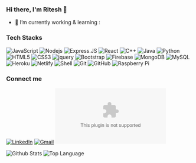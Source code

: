 ### Hi there, I'm Ritesh 👋


- 🌱 I’m currently working & learning : 

### Tech Stacks 

![JavaScript](https://img.shields.io/badge/-JavaScript-black?style=flat-square&logo=javascript)
![Nodejs](https://img.shields.io/badge/-Nodejs-black?style=flat-square&logo=Node.js)
![Express.JS](https://img.shields.io/badge/-Express.JS-c7b198?style=plastic&logo=Express.JS)
![React](https://img.shields.io/badge/-React-black?style=flat-square&logo=react)
![C++](https://img.shields.io/badge/-C++-00599C?style=flat-square&logo=c)
![Java](https://img.shields.io/badge/-java-3f4441?style=plastic&logo=java)
![Python](https://img.shields.io/badge/-Python-8fcfd1?style=plastic&logo=Python)
![HTML5](https://img.shields.io/badge/-HTML5-E34F26?style=flat-square&logo=html5&logoColor=white)
![CSS3](https://img.shields.io/badge/-CSS3-1572B6?style=flat-square&logo=css3)
![jquery](https://img.shields.io/badge/jQuery-0769AD?style=for-the-badge&logo=jquery&logoColor=white)
![Bootstrap](https://img.shields.io/badge/-Bootstrap-563D7C?style=flat-square&logo=bootstrap)
![Firebase](https://img.shields.io/badge/firebase-ffca28?style=for-the-badge&logo=firebase&logoColor=white)
![MongoDB](https://img.shields.io/badge/-MongoDB-black?style=flat-square&logo=mongodb)
![MySQL](https://img.shields.io/badge/-MySQL-black?style=flat-square&logo=mysql)
![Heroku](https://img.shields.io/badge/-Heroku-430098?style=flat-square&logo=heroku)
![Netlify](	https://img.shields.io/badge/Netlify-00C7B7?style=for-the-badge&logo=netlify&logoColor=white)
![Shell](https://img.shields.io/badge/-Shell-blasck?style=plastic&logo=Shell)
![Git](https://img.shields.io/badge/-Git-black?style=flat-square&logo=git)
![GitHub](https://img.shields.io/badge/-GitHub-181717?style=flat-square&logo=github)
![Raspberry Pi](https://img.shields.io/badge/-Raspberry%20Pi-C51A4A?style=flat-square&logo=Raspberry-Pi)


### Connect me 
 <a href="https://www.linkedin.com/in/ritcode" target="_blank"><img alt="LinkedIn" src="https://img.shields.io/badge/-LinkedIn-0077B5?style=flat-square&logo=Linkedin&logoColor=white"></a>
  <a href="mailto:riteshshawk.rk@gmail.com" target="_blank"><img alt="Gmail" src="	https://img.shields.io/badge/Gmail-D14836?style=for-the-badge&logo=gmail&logoColor=white"></a>
  ![![Gmail](https://img.shields.io/badge/Gmail-D14836?style=for-the-badge&logo=gmail&logoColor=white)](mailto:riteshshawk.rk@gmail.com)




<img alt = "Github Stats" src="https://github-readme-stats.vercel.app/api?username=ritcode&show_icons=true&count_private=true&hide=issues,stars&hide_border=true&title_color=5391FE&theme=tokyonight">

<img alt = "Top Language" src="https://github-readme-stats.vercel.app/api/top-langs/?username=ritcode&hide=python,sass&hide_border=true&layout=compact">



<!--


Here are some ideas to get you started:

- 🔭 I’m currently working on ...
- 🌱 I’m currently learning ...
- 👯 I’m looking to collaborate on ...
- 🤔 I’m looking for help with ...
- 💬 Ask me about ...
- 📫 How to reach me: ...
- 😄 Pronouns: ...
- ⚡ Fun fact: ...
-->

